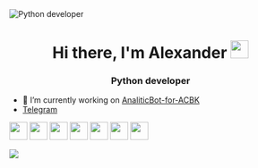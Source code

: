 <img src="C:\Users\a.shemiakin\Downloads" alt="Python developer">

<h1 align="center">Hi there, I'm Alexander
<img src="https://github.com/blackcater/blackcater/raw/main/images/Hi.gif" height="32"/></h1>
<h3 align="center">Python developer</h3>

- 🔭 I’m currently working on [AnaliticBot-for-ACBK ](https://github.com/AlexShemyakin/AnaliticBot-for-ACBK)
- [Telegram](https://t.me/AlexanderShemyakin)
  
<img height="32" width="32" src="https://cdn.simpleicons.org/simpleicons/python/#3776AB" />
<img height="32" width="32" src="https://cdn.simpleicons.org/simpleicons/django/#092E20" />
<img height="32" width="32" src="https://cdn.simpleicons.org/simpleicons/postgresql/#4169E1" />
<img height="32" width="32" src="https://cdn.simpleicons.org/simpleicons/git/#F05032" />
<img height="32" width="32" src="https://cdn.simpleicons.org/simpleicons/docker/#2496ED" />
<img height="32" width="32" src="https://cdn.simpleicons.org/simpleicons/nginx/#009639" />
<img height="32" width="32" src="https://cdn.simpleicons.org/simpleicons/linux/#FCC624" />

![](https://komarev.com/ghpvc/?username=AlexShemyakin)
